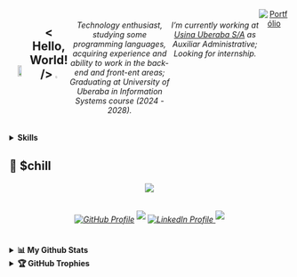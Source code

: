 
<!-- /<div align="center">/ -->
<div align="center" style="display: flex; align-items: center; justify-content: center;">
  <img src="https://media1.tenor.com/m/w2bmnuwHAJ4AAAAd/killua-hunter-x-hunter.gif" height="20%" width="20%"/>
  <div style="display: flex;">
    <h2>< Hello, World! /> <img src="https://media.tenor.com/uUNcnHwYJQEAAAAj/running-pikachu-transparent-snivee.gif" height="5%" width="5%"/></h2>
    <h6>Technology enthusiast, studying some programming languages,<br> acquiring experience and ability to work in the back-end and front-ent areas;<br>Graduating at University of Uberaba in Information Systems course (2024 - 2028).</h6> 
    <h6>I’m currently working at <a href="https://www.canaverde.com.br/" target="_blank">Usina Uberaba S/A</a> as Auxiliar Administrative;<br>Looking for internship.</h6>
  <a href="https://pedrowpy.github.io/portfolio/" target="_blank">
    <img src="https://img.shields.io/badge/Portfólio-%23c1da03.svg?&style=for-the-badge&logo=portfolio&logoColor=white" alt="Portfólio" style="margin-bottom: 5px;"></a>
  </div>
</div>

<details>
<summary><b>Skills</b></summary>
<div>

<div align="center"><img src="https://skillicons.dev/icons?i=html,css,js,sass,c,cs,dotnet,git,github,mysql,py"](https://skillicons.dev)</div>

</div>
   
<summary><b>System</b></summary>
<div>
  
<div align="center"><img src="https://skillicons.dev/icons?i=visualstudio,vscode,windows,discord"](https://skillicons.dev)</center></center>
  
</div>
</details>

</details>


## 🍿 $chill

<h6 align="center">
  <img src="https://moe-counter.glitch.me/get/@pedrowpy?theme=rule34"  />
</h6 <br>

<h6 align="center">
  <a href="https://github.com/pedrowpy" target="_blank">
    <img src="https://img.shields.io/badge/GitHub-%23181717.svg?&style=for-the-badge&logo=github&logoColor=white" alt="GitHub Profile" style="margin-bottom: 5px;" /></a>
 <a href="https://instagram.com/pedrowpy">
  <img src="https://img.shields.io/badge/Instagram-%23E4405F.svg?style=for-the-badge&logo=Instagram&logoColor=white" style="margin-bottom: 5px;"/></a>
  <a href="https://www.linkedin.com/in/pedrowpy/" target="_blank">
    <img src="https://img.shields.io/badge/LinkedIn-%230077B5.svg?&style=for-the-badge&logo=linkedin&logoColor=white" alt="LinkedIn Profile" style="margin-bottom: 5px;" />
</a>
  <a href="mailto:pedro16hf@gmail.com"><img src="https://img.shields.io/badge/Gmail-D14836?style=for-the-badge&logo=gmail&logoColor=white" style="margin-bottom: 5px;"/></a>

</h6>
</div>

##

<details>
  <summary><b>📊 My Github Stats</b></summary>

<h6 align="center">

<div align="center">  
  <img width="49%" height="195px" src="https://github-readme-stats.vercel.app/api?username=pedrowpy&show_icons=true&count_private=true&hide_border=true&title_color=ffffff&icon_color=ffffff&text_color=ffffff&bg_color=0d1117" alt="Pedro Fonseca Github Stats" /> 
  <img width="41%" height="195px" src="https://github-readme-stats.vercel.app/api/top-langs/?username=pedrowpy&layout=compact&hide_border=true&title_color=ffffff&text_color=ffffff&bg_color=0d1117" />
 <img src="https://github-readme-activity-graph.vercel.app/graph?username=pedrowpy&bg_color=000000&color=ffffff&line=07e9a5&point=0a855c&area=true&hide_border=true)](https://github.com/ashutosh00710/github-readme-activity-graph)">

</div>

</h6>
</details>

<details>
  <summary><b>🏆 GitHub Trophies</b></summary>
<br>
<div align="center">
  
![](https://github-profile-trophy.vercel.app/?username=pedrowpy&theme=onedark&no-frame=true&no-bg=true&margin-w=4)

</div>
</details>
